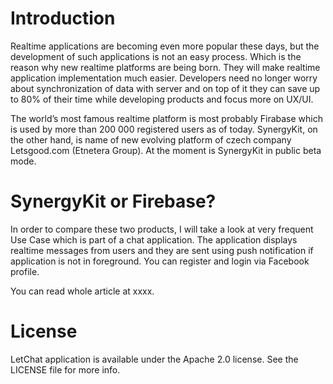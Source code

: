 # Introduction
Realtime applications are becoming even more popular these days, but the development of such applications is not an easy process. Which is the reason why new realtime platforms are being born. They will make realtime application implementation much easier. Developers need no longer worry about synchronization of data with server and on top of it they can save up to 80% of their time while developing products and focus more on UX/UI. 

The world’s most famous realtime platform is most probably Firabase which is used by more than 200 000 registered users as of today. SynergyKit, on the other hand, is name of new evolving platform of czech company Letsgood.com (Etnetera Group). At the moment is SynergyKit in public beta mode. 

# SynergyKit or Firebase?
In order to compare these two products, I will take a look at very frequent Use Case which is part of a chat application. The application displays realtime messages from users and they are sent using push notification if application is not in foreground. You can register and login via Facebook profile.

You can read whole article at xxxx.

# License
LetChat application is available under the Apache 2.0 license. See the LICENSE file for more info.